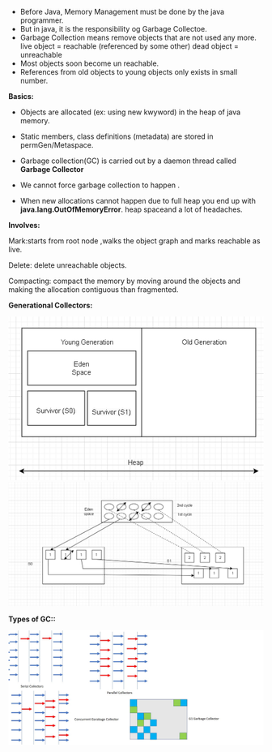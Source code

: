 
* Before Java, Memory Management must be done by the java programmer.
* But in java, it is the responsibility og Garbage Collectoe.
* Garbage Collection means remove objects that are not used any more.
           live object = reachable (referenced by some other)
           dead object = unreachable
* Most objects soon become un reachable.
* References from old objects to young objects only exists in small number.

**Basics:**

* Objects are allocated (ex: using new kwyword) in the heap of java memory.

* Static members, class definitions (metadata) are stored in permGen/Metaspace.

* Garbage collection(GC) is carried out by a daemon thread called **Garbage Collector**

* We cannot force garbage collection to happen .

* When new allocations cannot happen due to full heap you end up with **java.lang.OutOfMemoryError**. heap spaceand a lot of headaches.

**Involves:**

Mark:starts from root node ,walks the object graph and marks reachable as live.

Delete: delete unreachable objects.

Compacting: compact the memory by moving around the objects and making the allocation contiguous than fragmented.

**Generational Collectors:**

![gc.PNG](gc.PNG)
![workingofgc.PNG](workingofgc.PNG)



**Types of GC::**

![typesofgc.jpg](typesofgc.jpg)